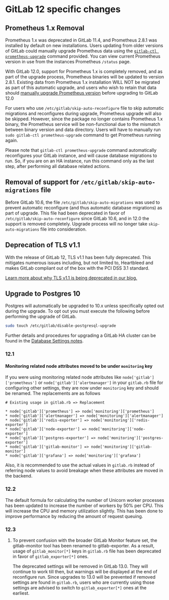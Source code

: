 # GitLab 12 specific changes

## Prometheus 1.x Removal

Prometheus 1.x was deprecated in GitLab 11.4, and
Prometheus 2.8.1 was installed by default on new installations. Users updating
from older versions of GitLab could manually upgrade Prometheus data using the
[`gitlab-ctl prometheus-upgrade`](https://docs.gitlab.com/omnibus/update/gitlab_11_changes.html#114)
command provided. You can view current Prometheus version in use from the
instances Prometheus `/status` page.

With GitLab 12.0, support for Prometheus 1.x is completely removed, and as part
of the upgrade process, Prometheus binaries will be updated to version 2.8.1.
Existing data from Prometheus 1.x installation WILL NOT be migrated as part of
this automatic upgrade, and users who wish to retain that data should
[manually upgrade Prometheus version](https://docs.gitlab.com/omnibus/update/gitlab_11_changes.html#114)
before upgrading to GitLab 12.0

For users who use `/etc/gitlab/skip-auto-reconfigure` file to skip automatic
migrations and reconfigures during upgrade, Prometheus upgrade will also be
skipped. However, since the package no longer contains Prometheus 1.x binary,
the Prometheus service will be non-functional due to the mismatch between binary
version and data directory. Users will have to manually run `sudo gitlab-ctl
prometheus-upgrade` command to get Prometheus running again.

Please note that `gitlab-ctl prometheus-upgrade` command automatically
reconfigures your GitLab instance, and will cause database migrations to run.
So, if you are on an HA instance, run this command only as the last step, after
performing all database related actions.

## Removal of support for `/etc/gitlab/skip-auto-migrations` file

Before GitLab 10.6, the file `/etc/gitlab/skip-auto-migrations` was used to
prevent automatic reconfigure (and thus automatic database migrations) as part
of upgrade. This file had been deprecated in favor of `/etc/gitlab/skip-auto-reconfigure`
since GitLab 10.6, and in 12.0 the support is removed completely. Upgrade
process will no longer take `skip-auto-migrations` file into consideration.

## Deprecation of TLS v1.1

With the release of GitLab 12, TLS v1.1 has been fully deprecated.
This mitigates numerous issues including, but not limited to,
Heartbleed and makes GitLab compliant out of the box with the PCI
DSS 3.1 standard.

[Learn more about why TLS v1.1 is being deprecated in our blog.](https://about.gitlab.com/2018/10/15/gitlab-to-deprecate-older-tls/)

## Upgrade to Postgres 10

Postgres will automatically be upgraded to 10.x unless specifically opted
out during the upgrade. To opt out you must execute the following before
performing the upgrade of GitLab.

```bash
sudo touch /etc/gitlab/disable-postgresql-upgrade
```

Further details and procedures for upgrading a GitLab HA cluster can be
found in the [Database Settings notes](../settings/database.md#upgrade-packaged-postgresql-server).

### 12.1

#### Monitoring related node attributes moved to be under `monitoring` key

If you were using monitoring related node attributes like
`node['gitlab']['prometheus']` or `node['gitlab']['alertmanager']` in your
`gitlab.rb` file for configuring other settings, they are now under `monitoring`
key and should be renamed. The replacements are as follows

```
# Existing usage in gitlab.rb => Replacement

* node['gitlab']['prometheus'] => node['monitoring']['prometheus']
* node['gitlab']['alertmanager'] => node['monitoring']['alertmanager']
* node['gitlab']['redis-exporter'] => node['monitoring']['redis-exporter']
* node['gitlab']['node-exporter'] => node['monitoring']['node-exporter']
* node['gitlab']['postgres-exporter'] => node['monitoring']['postgres-exporter']
* node['gitlab']['gitlab-monitor'] => node['monitoring']['gitlab-monitor']
* node['gitlab']['grafana'] => node['monitoring']['grafana']
```

Also, it is recommended to use the actual values in `gitlab.rb` instead of
referring node values to avoid breakage when these attributes are moved in the
backend.

### 12.2

The default formula for calculating the number of Unicorn worker processes has been updated to increase the number of workers by 50% per CPU. This will increase the CPU and memory utilization slightly. This has been done to improve performance by reducing the amount of request queuing.

### 12.3

1. To prevent confusion with the broader GitLab Monitor feature set, the
   gitlab-monitor tool has been renamed to gitlab-exporter. As a result, usage
   of `gitlab_monitor[*]` keys in `gitlab.rb` file has been deprecated in favor
   of `gitlab_exporter[*]` ones.

   The deprecated settings will be removed in GitLab 13.0. They will continue to
   work till then, but warnings will be displayed at the end of reconfigure run.
   Since upgrades to 13.0 will be prevented if removed settings are found in
   `gitlab.rb`, users who are currently using those settings are advised to
   switch to `gitlab_exporter[*]` ones at the earliest.
